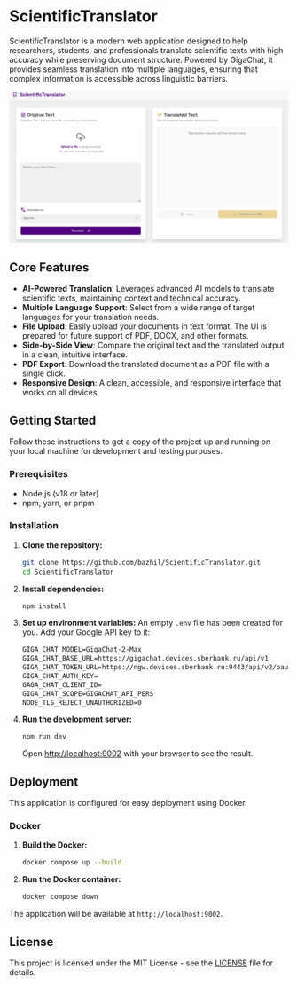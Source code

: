 # ScientificTranslator

ScientificTranslator is a modern web application designed to help researchers, students, and professionals translate scientific texts with high accuracy while preserving document structure. 
Powered by GigaChat, it provides seamless translation into multiple languages, ensuring that complex information is accessible across linguistic barriers.

![interface.png](media/interface.png)

## Core Features

-   **AI-Powered Translation**: Leverages advanced AI models to translate scientific texts, maintaining context and technical accuracy.
-   **Multiple Language Support**: Select from a wide range of target languages for your translation needs.
-   **File Upload**: Easily upload your documents in text format. The UI is prepared for future support of PDF, DOCX, and other formats.
-   **Side-by-Side View**: Compare the original text and the translated output in a clean, intuitive interface.
-   **PDF Export**: Download the translated document as a PDF file with a single click.
-   **Responsive Design**: A clean, accessible, and responsive interface that works on all devices.

## Getting Started

Follow these instructions to get a copy of the project up and running on your local machine for development and testing purposes.

### Prerequisites

-   Node.js (v18 or later)
-   npm, yarn, or pnpm

### Installation

1.  **Clone the repository:**
    ```bash
    git clone https://github.com/bazhil/ScientificTranslator.git
    cd ScientificTranslator
    ```

2.  **Install dependencies:**
    ```bash
    npm install
    ```

3.  **Set up environment variables:**
    An empty `.env` file has been created for you. Add your Google API key to it:
    ```
    GIGA_CHAT_MODEL=GigaChat-2-Max
    GIGA_CHAT_BASE_URL=https://gigachat.devices.sberbank.ru/api/v1
    GIGA_CHAT_TOKEN_URL=https://ngw.devices.sberbank.ru:9443/api/v2/oauth
    GIGA_CHAT_AUTH_KEY=
    GAGA_CHAT_CLIENT_ID=
    GIGA_CHAT_SCOPE=GIGACHAT_API_PERS
    NODE_TLS_REJECT_UNAUTHORIZED=0
    ```

4.  **Run the development server:**
    ```bash
    npm run dev
    ```
    Open [http://localhost:9002](http://localhost:9002) with your browser to see the result.

## Deployment

This application is configured for easy deployment using Docker.

### Docker

1.  **Build the Docker:**
    ```bash
    docker compose up --build
    ```

2.  **Run the Docker container:**
    ```bash
    docker compose down
    ```
The application will be available at `http://localhost:9002`.

## License

This project is licensed under the MIT License - see the [LICENSE](LICENSE) file for details.
